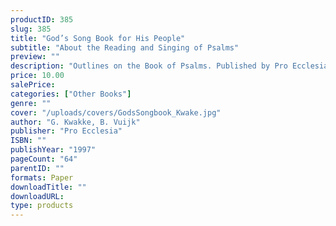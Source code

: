 ```yaml
---
productID: 385
slug: 385
title: "God’s Song Book for His People"
subtitle: "About the Reading and Singing of Psalms"
preview: ""
description: "Outlines on the Book of Psalms. Published by Pro Ecclesia Publishers."
price: 10.00
salePrice: 
categories: ["Other Books"]
genre: ""
cover: "/uploads/covers/GodsSongbook_Kwake.jpg"
author: "G. Kwakke, B. Vuijk"
publisher: "Pro Ecclesia"
ISBN: ""
publishYear: "1997"
pageCount: "64"
parentID: ""
formats: Paper
downloadTitle: ""
downloadURL: 
type: products
---
```

